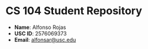 # CS 104 Student Repository

- **Name**: Alfonso Rojas
- **USC ID**: 2576069373
- **Email**: alfonsar@usc.edu
